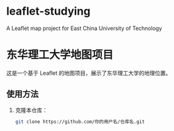 # leaflet-studying
A Leaflet map project for East China University of Technology
# 东华理工大学地图项目

这是一个基于 Leaflet 的地图项目，展示了东华理工大学的地理位置。

## 使用方法
1. 克隆本仓库：
   ```bash
   git clone https://github.com/你的用户名/仓库名.git
